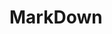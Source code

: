 <!--
 * @Author: your name
 * @Date: 2021-02-16 20:21:32
 * @LastEditTime: 2021-02-16 20:22:03
 * @LastEditors: Please set LastEditors
 * @Description: In User Settings Edit
 * @FilePath: /vuepress-starter/docs/Css3/README.md
-->
# MarkDown